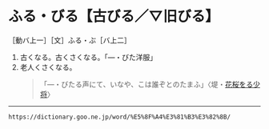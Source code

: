 # ふる・びる【古びる／▽旧びる】

［動バ上一］［文］ふる・ぶ［バ上二］

1. 古くなる。古くさくなる。「―・びた洋服」
2. 老人くさくなる。
    >「―・びたる声にて、いなや、こは誰ぞとのたまふ」〈堤・[花桜をる少将](https://dictionary.goo.ne.jp/word/%E5%A0%A4%E4%B8%AD%E7%B4%8D%E8%A8%80%E7%89%A9%E8%AA%9E/#jn-147720)〉

---
`https://dictionary.goo.ne.jp/word/%E5%8F%A4%E3%81%B3%E3%82%8B/`